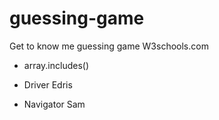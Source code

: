 # guessing-game
Get to know me guessing game
W3schools.com
- array.includes()

- Driver Edris 
- Navigator Sam
  